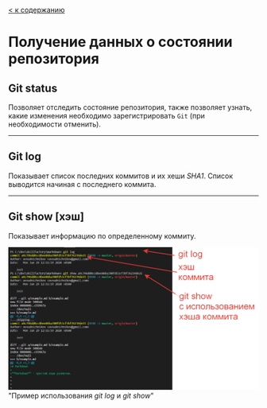 [< к содержанию](./readme.md)

# Получение данных о состоянии репозитория
## Git status
Позволяет отследить состояние репозитория, также позволяет узнать, какие изменения необходимо зарегистрировать `Git` (при необходимости отменить).

---
## Git log
Показывает список последних коммитов и их хеши *SHA1*. Список выводится начиная с последнего коммита.

---
## Git show [хэш]
Показывает информацию по определенному коммиту. 

![](./assets/PHP.5.6.4.png)
"Пример использования *git log* и *git show*"